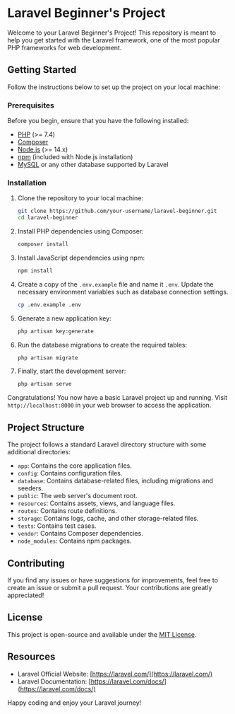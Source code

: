 
# Laravel Beginner's Project

Welcome to your Laravel Beginner's Project! This repository is meant to help you get started with the Laravel framework, one of the most popular PHP frameworks for web development.

## Getting Started

Follow the instructions below to set up the project on your local machine:

### Prerequisites

Before you begin, ensure that you have the following installed:

- [PHP](https://www.php.net/manual/en/install.php) (>= 7.4)
- [Composer](https://getcomposer.org/doc/00-intro.md)
- [Node.js](https://nodejs.org/en/download/) (>= 14.x)
- [npm](https://www.npmjs.com/get-npm) (included with Node.js installation)
- [MySQL](https://dev.mysql.com/downloads/installer/) or any other database supported by Laravel

### Installation

1. Clone the repository to your local machine:

   ```bash
   git clone https://github.com/your-username/laravel-beginner.git
   cd laravel-beginner
   ```

2. Install PHP dependencies using Composer:

   ```bash
   composer install
   ```

3. Install JavaScript dependencies using npm:

   ```bash
   npm install
   ```

4. Create a copy of the `.env.example` file and name it `.env`. Update the necessary environment variables such as database connection settings.

   ```bash
   cp .env.example .env
   ```

5. Generate a new application key:

   ```bash
   php artisan key:generate
   ```

6. Run the database migrations to create the required tables:

   ```bash
   php artisan migrate
   ```

7. Finally, start the development server:

   ```bash
   php artisan serve
   ```

Congratulations! You now have a basic Laravel project up and running. Visit `http://localhost:8000` in your web browser to access the application.

## Project Structure

The project follows a standard Laravel directory structure with some additional directories:

- `app`: Contains the core application files.
- `config`: Contains configuration files.
- `database`: Contains database-related files, including migrations and seeders.
- `public`: The web server's document root.
- `resources`: Contains assets, views, and language files.
- `routes`: Contains route definitions.
- `storage`: Contains logs, cache, and other storage-related files.
- `tests`: Contains test cases.
- `vendor`: Contains Composer dependencies.
- `node_modules`: Contains npm packages.

## Contributing

If you find any issues or have suggestions for improvements, feel free to create an issue or submit a pull request. Your contributions are greatly appreciated!

## License

This project is open-source and available under the [MIT License](LICENSE).

## Resources

- Laravel Official Website: [https://laravel.com/](https://laravel.com/)
- Laravel Documentation: [https://laravel.com/docs/](https://laravel.com/docs/)

Happy coding and enjoy your Laravel journey!
```
